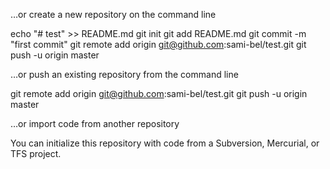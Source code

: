 …or create a new repository on the command line

echo "# test" >> README.md
git init
git add README.md
git commit -m "first commit"
git remote add origin git@github.com:sami-bel/test.git
git push -u origin master

…or push an existing repository from the command line

git remote add origin git@github.com:sami-bel/test.git
git push -u origin master

…or import code from another repository

You can initialize this repository with code from a Subversion, Mercurial, or TFS project.